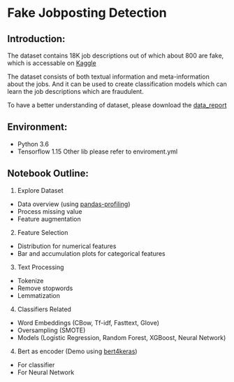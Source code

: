# Fake Jobposting Detection
## Introduction:
The dataset contains 18K job descriptions out of which about 800 are fake, which is accessable on [Kaggle](https://www.kaggle.com/shivamb/real-or-fake-fake-jobposting-prediction)

The dataset consists of both textual information and meta-information about the jobs.
And it can be used to create classification models which can learn the job descriptions which are fraudulent.

To have a better understanding of dataset, please download the [data_report](https://github.com/sting1000/Fake_JobPosting_Classifier/blob/master/data_report.html)

## Environment:
* Python 3.6
* Tensorflow 1.15
Other lib please refer to enviroment.yml

## Notebook Outline:
1. Explore Dataset
  * Data overview (using [pandas-profiling](https://github.com/pandas-profiling/pandas-profiling))
  * Process missing value
  * Feature augmentation
2. Feature Selection
  * Distribution for numerical features
  * Bar and accumulation plots for categorical features
3. Text Processing
  * Tokenize 
  * Remove stopwords
  * Lemmatization 
4. Classifiers Related
  * Word Embeddings (CBow, Tf-idf, Fasttext, Glove)
  * Oversampling (SMOTE)
  * Models (Logistic Regression, Random Forest, XGBoost, Neural Network)
4. Bert as encoder (Demo using [bert4keras](https://github.com/bojone/bert4keras))
  * For classifier
  * For Neural Network

